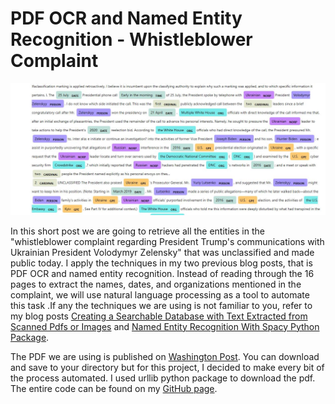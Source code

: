# PDF OCR and Named Entity Recognition - Whistleblower Complaint

<img src="entity_displacy.JPG">

In this short post we are going to retrieve all the entities in the "whistleblower complaint regarding President Trump's communications with Ukrainian President Volodymyr Zelensky" that was unclassified and made public today. I apply the techniques in my two previous blog posts, that is PDF OCR and named entity recognition. Instead of reading through the 16 pages to extract the names, dates, and organizations mentioned in the complaint, we will use natural language processing as a tool to automate this task .If any the techniques we are using is not familiar to you, refer to my  blog posts [Creating a Searchable Database with Text Extracted from Scanned Pdfs or Images](https://opokualbert.com/post.html#ocr) and [Named Entity Recognition With Spacy Python Package](https://opokualbert.com/post.html#spacy_ner).

The PDF we are using is published on [Washington Post](https://www.washingtonpost.com/context/read-the-whistleblower-complaint-regarding-president-trump-s-communications-with-ukrainian-president-volodymyr-zelensky/4b9e0ca5-3824-467f-b1a3-77f2d4ee16aa/). You can download and save to your directory but for this project, I decided to make every bit of the process automated. I used urllib python package to download the pdf. The entire code can be found on my [GitHub page](https://github.com/opokualbert/PDF-OCR-and-Named-Entity-Recognition).

